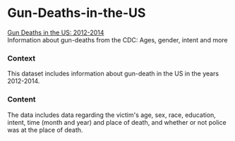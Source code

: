 # Gun-Deaths-in-the-US
[Gun Deaths in the US: 2012-2014](https://www.kaggle.com/hakabuk/gun-deaths-in-the-us?select=guns.csv)<br>
Information about gun-deaths from the CDC: Ages, gender, intent and more

### Context
This dataset includes information about gun-death in the US in the years 2012-2014.

### Content
The data includes data regarding the victim's age, sex, race, education, intent, time (month and year) and place of death, and whether or not police was at the place of death.
